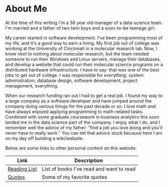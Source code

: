 # About Me

At the time of this writing I'm a 38 year old manager of a data science team.  I'm married and a father of two twin boys and a soon-to-be teenage girl.

My career started in software development.  I've been programming most of my life, and it's a good way to earn a living.  My first job out of college was working at the University of Cincinnati in a molecular research lab.  Now, I know next to nothing about molecular research, but the team needed someone to run their Windows and Linux servers, manage their databases, and develop a website that could run their molecular science programs on a distributed hardware infrastructure.  I have to say: that was one of the best jobs to get out of college.  I was responsible for everything: system administration, database design, software development, project management, everything.

When our research funding ran out I had to get a real job.  I found my way to a large company as a software developer and have jumped around the company doing various things for the past decade or so.  I love math and have always enjoyed applying programming to math-related tasks.  Combined with some graduate coursework in business analytics this soon landed me in the data science part of the company. I enjoy what I do, and I remember well the advice of my father: "find a job you love doing and you'll never have to really work."  You can tell that advice stuck because here I am on my day off building a wiki/website.

Below are some links to other personal content on this website:

| Link | Description |
|------|-------------|
| [Reading List](reading-list.md) | List of books I've read and want to read |
| [Quotes](quotes.md) | Some of my favorite quotes |
